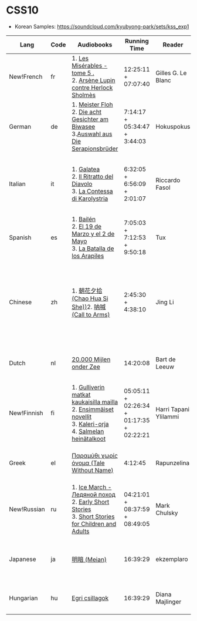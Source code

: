 # CSS10

* Korean Samples: https://soundcloud.com/kyubyong-park/sets/kss_exp1

|Lang|Code|Audiobooks|Running Time|Reader|Status|Samples|Pretrained Files|
|--|--|--|--|--|--|--|--|
|New!French|fr|1. [Les Misérables - tome 5 .](https://librivox.org/les-miserables-tome-5-jean-valjean-by-victor-hugo/)<br> 2. [Arsène Lupin contre Herlock Sholmès](https://librivox.org/arsene-lupin-contre-herlock-sholmes-by-maurice-leblanc/)|12:25:11 + 07:07:40|Gilles G. Le Blanc |D: Samples Done, T: Training Done|[D](https://soundcloud.com/kyubyong-park/sets/ms10_fr_d) [T](https://soundcloud.com/kyubyong-park/sets/ms10_fr_t)|[D](https://www.dropbox.com/s/6zpcqzu6hbxg2eb/fr_logdir.zip?dl=0) [T](https://www.dropbox.com/s/2vaa73jbjyhcfhl/fr_logdir.zip?dl=0)|
|German|de|1. [Meister Floh](https://librivox.org/meister-floh-by-eta-hoffmann/) <br>2. [Die acht Gesichter am Biwasee](https://librivox.org/die-acht-gesichter-am-biwasee-by-max-dauthendey/) <br>3.[Auswahl aus Die Serapionsbrüder](https://librivox.org/die-serapionsbrueder-by-eta-hoffmann/)|7:14:17 + 05:34:47 + 3:44:03|Hokuspokus |D: Samples Done T: 275k|[D](https://soundcloud.com/kyubyong-park/sets/ms10_de_d) [T](https://soundcloud.com/kyubyong-park/sets/ms10_de_t)|[D](https://www.dropbox.com/s/nfwv48bnovidnod/de_logdir.zip?dl=0) [T](https://www.dropbox.com/s/81dt66qylfskw1g/de_logdir.zip?dl=0)|
|Italian|it|1. [Galatea](https://librivox.org/galatea-by-anton-giulio-barrili/) <br>2. [Il Ritratto del Diavolo](https://librivox.org/ritratto-del-diavolo-il-by-anton-giulio-barrili/) <br>3. [La Contessa di Karolystria](https://librivox.org/la-contessa-di-karolystria-by-antonio-ghislanzoni/)|6:32:05 + 6:56:09 + 2:01:07| 	Riccardo Fasol|"D: Samples Done, T: Training Failed (Tommy not training)|[D](https://soundcloud.com/kyubyong-park/sets/ms10_it_d)|[D](https://www.dropbox.com/s/w2n64v1rrgpe8ha/it_logdir.zip?dl=0)|
|Spanish|es|1. [Bailén](https://librivox.org/bailen-by-benito-perez-galdos/) <br>2. [El 19 de Marzo y el 2 de Mayo](https://librivox.org/el-19-de-marzo-y-el-2-de-mayo-by-benito-perez-galdos/)<br>3. [La Batalla de los Arapiles](https://librivox.org/la-batalla-de-los-arapiles-by-benito-perez-galdos/)|7:05:03 + 7:12:53 + 9:50:18|Tux  |D: Samples Done T: Training Done|[D](https://soundcloud.com/kyubyong-park/sets/ms10_es_d) [T](https://soundcloud.com/kyubyong-park/sets/ms10_es_t)|[D](https://www.dropbox.com/s/eyx8fztqulnhijr/es_logdir.zip?dl=0) [T](https://www.dropbox.com/s/eyx8fztqulnhijr/es_logdir.zip?dl=0)|
|Chinese|zh|1. [朝花夕拾 (Chao Hua Si She))](https://librivox.org/chao-hua-si-she-by-lu-xun/)<bt>2. [呐喊 (Call to Arms)](https://librivox.org/call-to-arms-by-xun-lu/)|2:45:30 + 4:38:10|Jing Li |D: Samples Done, T: Training Done (never recovered. loss spike at 275k) Retry: 240k|[D](https://soundcloud.com/kyubyong-park/sets/ms10_zh_d) [T](https://soundcloud.com/kyubyong-park/sets/ms10_zh_t)|[D](https://www.dropbox.com/s/coy57a9ueenq9sk/zh_logdir.zip?dl=0) [T](https://www.dropbox.com/s/7wf4hd73f4nc1dk/zh_logdir.zip?dl=0)|
|Dutch|nl|[20.000 Mijlen onder Zee](https://librivox.org/20-000-mijlen-onder-zee-by-jules-verne/)|14:20:08|Bart de Leeuw  |D: Samples Done, T: Training Done|[D](https://soundcloud.com/kyubyong-park/sets/ms10_nl_d) [T](https://soundcloud.com/kyubyong-park/sets/ms10_nl_t)|[D](https://www.dropbox.com/s/dgmx28zh82187cs/nl_logdir.zip?dl=0) [T](https://www.dropbox.com/s/30l4xpt0xedd58n/nl_logdir.zip?dl=0)|
|New!Finnish|fi|1. [Gulliverin matkat kaukaisilla mailla](https://librivox.org/gulliverin-matkat-kaukaisilla-mailla-by-jonathan-swift/) <br>2. [Ensimmäiset novellit](https://librivox.org/ensimmaeiset-novellit-by-juhani-aho/) <br>3. [Kaleri-orja](https://librivox.org/kaleri-orja-by-heinrich-zschokke/) <br>4. [Salmelan heinätalkoot](https://librivox.org/salmelan-heinaetalkoot-by-olli-wuorinen/)|05:05:11 + 02:26:34 + 01:17:35 + 02:22:21|Harri Tapani Ylilammi  |D:Samples Done, T: Training Done|[D](https://soundcloud.com/kyubyong-park/sets/ms10_fi_d) [T](https://soundcloud.com/kyubyong-park/sets/ms10_nl_t)|[D](https://www.dropbox.com/s/n6uiy9rdvfv6bpy/fi_logdir.zip?dl=0) [T](https://www.dropbox.com/s/oqa36ixagwvrao3/fi_logdir.zip?dl=0)|
|Greek|el|[Παραμύθι χωρίς όνομα (Tale Without Name)](https://librivox.org/paramythi-horis-onoma-by-penelope-delta/)|4:12:45| Rapunzelina|D: Samples Done, T: Training Failed|[D](https://soundcloud.com/kyubyong-park/sets/ms10_el_d)|[D](https://www.dropbox.com/s/sd92n1k374p8fks/el_logdir.zip?dl=0)|
|New!Russian|ru|1. [Ice March - Ледяной поход](https://librivox.org/ice-march-by-roman-gul/)<br>2. [Early Short Stories](https://librivox.org/early-short-stories-by-zeev-jabotinsky/) <br>3. [Short Stories for Children and Adults](https://librivox.org/p-short-stories-for-children-and-adults-by-vsevolod-garshin/)|04:21:01 + 08:37:59 + 08:49:05 |Mark Chulsky|D: Samples Done, T: Training Done|[D](https://soundcloud.com/kyubyong-park/sets/ms10_ru_d) [T](https://soundcloud.com/kyubyong-park/sets/ms10_ru_t)|[D](https://www.dropbox.com/s/0u6q3mv2qhbgwei/ru_logdir.zip?dl=0) [T](https://www.dropbox.com/s/mg5jv06p8ucwq6s/ru_logdir.zip?dl=0)|
|Japanese|ja|[明暗 (Meian)](https://librivox.org/meian-by-soseki-natsume/)|16:39:29|ekzemplaro|D: Samples Done, T: Training Retry 240k|[D](https://soundcloud.com/kyubyong-park/sets/ms10_ja_d) [T](https://soundcloud.com/kyubyong-park/sets/ms10_ja_t)|[D](https://www.dropbox.com/s/dkva7kc4r72pz3z/ja_logdir.zip?dl=0) [T](https://www.dropbox.com/s/gh1wyfhnyf1j4fb/ja_logdir.zip?dl=0)|
|Hungarian|hu|[Egri csillagok](https://librivox.org/egri-csillagok-by-geza-gardonyi/)|16:39:29| 	Diana Majlinger|D: Samples Done, T: 85K|[D](https://soundcloud.com/kyubyong-park/sets/ms10_hu_d) [T](https://soundcloud.com/kyubyong-park/sets/ms10_hu_t)|[D](https://www.dropbox.com/s/gtzzf79c351ovre/hu_logdir.zip?dl=0) [T](https://www.dropbox.com/s/ogy6rqwirosf3mw/hu_logdir.zip?dl=0)|

